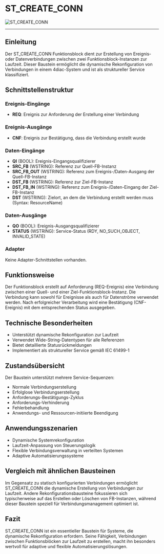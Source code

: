 # ST_CREATE_CONN

![ST_CREATE_CONN](https://user-images.githubusercontent.com/116869307/214154724-8b937f3d-9158-4a65-8267-347c9eeaf763.png)

* * * * * * * * * *

## Einleitung
Der ST_CREATE_CONN Funktionsblock dient zur Erstellung von Ereignis- oder Datenverbindungen zwischen zwei Funktionsblock-Instanzen zur Laufzeit. Dieser Baustein ermöglicht die dynamische Rekonfiguration von Verbindungen in einem 4diac-System und ist als struktureller Service klassifiziert.

## Schnittstellenstruktur

### **Ereignis-Eingänge**
- **REQ**: Ereignis zur Anforderung der Erstellung einer Verbindung

### **Ereignis-Ausgänge**
- **CNF**: Ereignis zur Bestätigung, dass die Verbindung erstellt wurde

### **Daten-Eingänge**
- **QI** (BOOL): Ereignis-Eingangsqualifizierer
- **SRC_FB** (WSTRING): Referenz zur Quell-FB-Instanz
- **SRC_FB_OUT** (WSTRING): Referenz zum Ereignis-/Daten-Ausgang der Quell-FB-Instanz
- **DST_FB** (WSTRING): Referenz zur Ziel-FB-Instanz
- **DST_FB_IN** (WSTRING): Referenz zum Ereignis-/Daten-Eingang der Ziel-FB-Instanz
- **DST** (WSTRING): Zielort, an dem die Verbindung erstellt werden muss (Syntax: ResourceName)

### **Daten-Ausgänge**
- **QO** (BOOL): Ereignis-Ausgangsqualifizierer
- **STATUS** (WSTRING): Service-Status (RDY, NO_SUCH_OBJECT, INVALID_STATE)

### **Adapter**
Keine Adapter-Schnittstellen vorhanden.

## Funktionsweise
Der Funktionsblock erstellt auf Anforderung (REQ-Ereignis) eine Verbindung zwischen einer Quell- und einer Ziel-Funktionsblock-Instanz. Die Verbindung kann sowohl für Ereignisse als auch für Datenströme verwendet werden. Nach erfolgreicher Verarbeitung wird eine Bestätigung (CNF-Ereignis) mit dem entsprechenden Status ausgegeben.

## Technische Besonderheiten
- Unterstützt dynamische Rekonfiguration zur Laufzeit
- Verwendet Wide-String-Datentypen für alle Referenzen
- Bietet detaillierte Statusrückmeldungen
- Implementiert als struktureller Service gemäß IEC 61499-1

## Zustandsübersicht
Der Baustein unterstützt mehrere Service-Sequenzen:
- Normale Verbindungserstellung
- Erfolglose Verbindungserstellung
- Anforderungs-Bestätigungs-Zyklus
- Anforderungs-Verhinderung
- Fehlerbehandlung
- Anwendungs- und Ressourcen-initiierte Beendigung

## Anwendungsszenarien
- Dynamische Systemrekonfiguration
- Laufzeit-Anpassung von Steuerungslogik
- Flexible Verbindungsverwaltung in verteilten Systemen
- Adaptive Automatisierungssysteme

## Vergleich mit ähnlichen Bausteinen
Im Gegensatz zu statisch konfigurierten Verbindungen ermöglicht ST_CREATE_CONN die dynamische Erstellung von Verbindungen zur Laufzeit. Andere Rekonfigurationsbausteine fokussieren sich typischerweise auf das Erstellen oder Löschen von FB-Instanzen, während dieser Baustein speziell für Verbindungsmanagement optimiert ist.

## Fazit
ST_CREATE_CONN ist ein essentieller Baustein für Systeme, die dynamische Rekonfiguration erfordern. Seine Fähigkeit, Verbindungen zwischen Funktionsblöcken zur Laufzeit zu erstellen, macht ihn besonders wertvoll für adaptive und flexible Automatisierungslösungen.
